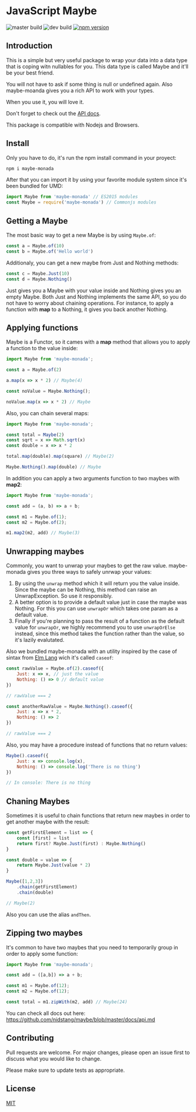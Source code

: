 # JavaScript Maybe
![master build](https://github.com/nidstang/maybe/actions/workflows/tests.node.js.yml/badge.svg?branch=master)
![dev build](https://github.com/nidstang/maybe/actions/workflows/tests.node.js.yml/badge.svg?branch=dev)
[![npm version](https://badge.fury.io/js/maybe-monada.svg)](https://badge.fury.io/js/maybe-monada)

## Introduction
This is a simple but very useful package to wrap your data into a data type that is coping witn nullables for you. This data type is called Maybe and it'll be your best friend.

You will not have to ask if some thing is null or undefined again. Also maybe-moanda gives you a rich API to work with your types.

When you use it, you will love it.


Don't forget to check out the [API docs](https://github.com/nidstang/maybe/blob/master/docs/api.md).

This package is compatible with Nodejs and Browsers.

## Install
Only you have to do, it's run the npm install command in your proyect:
```bash
npm i maybe-monada
```

After that you can import it by using your favorite module system since it's been bundled for UMD:
```javascript
import Maybe from 'maybe-monada' // ES2015 modules
const Maybe = require('maybe-monada') // Commonjs modules
```

## Getting a Maybe
The most basic way to get a new Maybe is by using `Maybe.of`:

```javascript
const a = Maybe.of(10)
const b = Maybe.of('Hello world')
```

Additionaly, you can get a new maybe from Just and Nothing methods:

```javascript
const c = Maybe.Just(10)
const d = Maybe.Nothing()
```

Just gives you a Maybe with your value inside and Nothing gives you an empty Maybe. Both Just and Nothing implements the same API, so you do not have to worry about chaining operations. For instance, to apply a function with **map** to a Nothing, it gives you back another Nothing.

## Applying functions
Maybe is a Functor, so it cames with a **map** method that allows you to apply a function to the value inside:

```javascript
import Maybe from 'maybe-monada';

const a = Maybe.of(2)

a.map(x => x * 2) // Maybe(4)

const noValue = Maybe.Nothing();

noValue.map(x => x * 2) // Maybe
```

Also, you can chain several maps:

```javascript
import Maybe from 'maybe-monada';

const total = Maybe(2)
const sqrt = x => Math.sqrt(x)
const double = x => x * 2

total.map(double).map(square) // Maybe(2)

Maybe.Nothing().map(double) // Maybe
```

In addition you can apply a two arguments function to two maybes with **map2**:

```javascript
import Maybe from 'maybe-monada';

const add = (a, b) => a + b;

const m1 = Maybe.of(1);
const m2 = Maybe.of(2);

m1.map2(m2, add) // Maybe(3)

```

## Unwrapping maybes
Commonly, you want to unwrap your maybes to get the raw value. maybe-monada gives you three ways to safely unrwap your values:

1. By using the `unwrap` method which it will return you the value inside. Since the maybe can be Nothing, this method can raise an UnwrapException. So use it responsibly.
2. A better option is to provide a default value just in case the maybe was Nothing. For this you can use `unwrapOr` which takes one param as a default value.
3. Finally if you're planning to pass the result of a function as the default value for `unwrapOr`, we highly recommend you to use `unwrapOrElse` instead, since this method takes the function rather than the value, so it's lazily evalutated.

Also we bundled maybe-monada with an utility inspired by the case of sintax from [Elm Lang](https://elm-lang.org/docs/syntax) wich it's called `caseof`:

```javascript
const rawValue = Maybe.of(2).caseof({
	Just: x => x, // just the value
	Nothing: () => 0 // default value
})

// rawValue === 2

const anotherRawValue = Maybe.Nothing().caseof({
	Just: x => x * 2,
	Nothing: () => 2
})

// rawValue === 2
```

Also, you may have a procedure instead of functions that no return values:

```javascript
Maybe().caseof({
	Just: x => console.log(x),
	Nothing: () => console.log('There is no thing')
})

// In console: There is no thing

```

## Chaning Maybes
Sometimes it is useful to chain functions that return new maybes in order to get another maybe with the result:

```javascript
const getFirstElement = list => {
	const [first] = list
	return first? Maybe.Just(first) : Maybe.Nothing()
}

const double = value => {
	return Maybe.Just(value * 2)
}

Maybe([1,2,3])
	.chain(getFirstElement)
	.chain(double)

// Maybe(2)
```

Also you can use the alias `andThen`.

## Zipping two maybes
It's common to have two maybes that you need to temporarily group in order to apply some function:
```javascript
import Maybe from 'maybe-monada';

const add = ([a,b]) => a + b;

const m1 = Maybe.of(12);
const m2 = Maybe.of(12);

const total = m1.zipWith(m2, add) // Maybe(24)
```

You can check all docs out here: https://github.com/nidstang/maybe/blob/master/docs/api.md


## Contributing
Pull requests are welcome. For major changes, please open an issue first to discuss what you would like to change.

Please make sure to update tests as appropriate.

## License
[MIT](https://choosealicense.com/licenses/mit/)